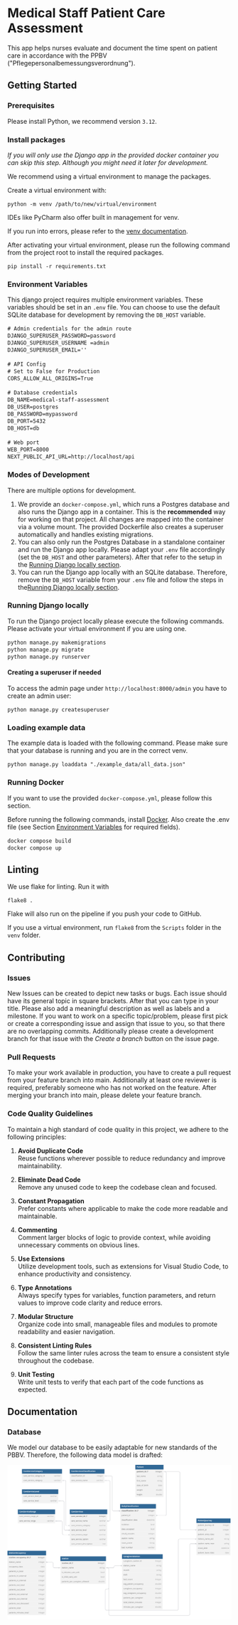# Medical Staff Patient Care Assessment
This app helps nurses evaluate and document the time spent on patient care in accordance with the PPBV ("Pflegepersonalbemessungsverordnung").

## Getting Started

### Prerequisites
Please install Python, we recommend version `3.12`.

### Install packages

_If you will only use the Django app in the provided docker container you can skip this step. Although you might need it later for development._

We recommend using a virtual environment to manage the packages. 

Create a virtual environment with:

```shell
python -m venv /path/to/new/virtual/environment
```

IDEs like PyCharm also offer built in management for venv.

If you run into errors, please refer to the [venv documentation](https://docs.python.org/3/library/venv.html).

After activating your virtual environment, please run the following command from the project root to install the required packages.

```shell
pip install -r requirements.txt
```

### Environment Variables

This django project requires multiple environment variables. These variables should be set in an `.env` file. You can choose to use the default SQLite database for development by removing the `DB_HOST` variable.


```dosini
# Admin credentials for the admin route
DJANGO_SUPERUSER_PASSWORD=password
DJANGO_SUPERUSER_USERNAME =admin
DJANGO_SUPERUSER_EMAIL=''

# API Config
# Set to False for Production
CORS_ALLOW_ALL_ORIGINS=True

# Database credentials
DB_NAME=medical-staff-assessment
DB_USER=postgres
DB_PASSWORD=mypassword
DB_PORT=5432
DB_HOST=db

# Web port
WEB_PORT=8000
NEXT_PUBLIC_API_URL=http://localhost/api
```

### Modes of Development

There are multiple options for development. 

1. We provide an `docker-compose.yml`, which runs a Postgres database and also runs the Django app in a container. This is the **recommended** way for working on that project. All changes are mapped into the container via a volume mount. The provided Dockerfile also creates a superuser automatically and handles existing migrations.
2. You can also only run the Postgres Database in a standalone container and run the Django app locally. Please adapt your `.env` file accordingly (set the `DB_HOST` and other parameters). After that refer to the setup in the [Running Django locally section](#running-django-locally). 
3. You can run the Django app locally with an SQLite database. Therefore, remove the `DB_HOST` variable from your `.env` file and follow the steps in the[Running Django locally section](#running-django-locally).


### Running Django locally

To run the Django project locally please execute the following commands. Please activate your virtual environment if you are using one.

```shell
python manage.py makemigrations
python manage.py migrate
python manage.py runserver
```

#### Creating a superuser if needed

To access the admin page under `http://localhost:8000/admin` you have to create an admin user:

```shell
python manage.py createsuperuser
```

### Loading example data

The example data is loaded with the following command. Please make sure that your database is running and you are in the correct venv.

```shell
python manage.py loaddata "./example_data/all_data.json"
```


### Running Docker
If you want to use the provided `docker-compose.yml`, please follow this section.

Before running the following commands, install [Docker](https://www.docker.com/).
Also create the .env file (see Section [Environment Variables](#environment-variables) for required fields).

```shell
docker compose build
docker compose up
```

## Linting

We use flake for linting. Run it with

```shell
flake8 .
```

Flake will also run on the pipeline if you push your code to GitHub.

If you use a virtual environment, run `flake8` from the `Scripts` folder in the `venv` folder.

## Contributing

### Issues

New Issues can be created to depict new tasks or bugs. Each issue should have its general topic in square brackets. After that you can type in your title. Please also add a meaningful description as well as labels and a milestone.
If you want to work on a specific topic/problem, please first pick or create a corresponding issue and assign that issue to you, so that there are no overlapping commits. Additionally please create a development branch for that issue with the _Create a branch_ button on the issue page.

### Pull Requests

To make your work available in production, you have to create a pull request from your feature branch into main. Additionally at least one reviewer is required, preferably someone who has not worked on the feature.
After merging your branch into main, please delete your feature branch.

### Code Quality Guidelines

To maintain a high standard of code quality in this project, we adhere to the following principles:

1. **Avoid Duplicate Code**  
   Reuse functions wherever possible to reduce redundancy and improve maintainability.

2. **Eliminate Dead Code**  
   Remove any unused code to keep the codebase clean and focused.

3. **Constant Propagation**  
   Prefer constants where applicable to make the code more readable and maintainable.

4. **Commenting**  
   Comment larger blocks of logic to provide context, while avoiding unnecessary comments on obvious lines.

5. **Use Extensions**  
   Utilize development tools, such as extensions for Visual Studio Code, to enhance productivity and consistency.

6. **Type Annotations**  
   Always specify types for variables, function parameters, and return values to improve code clarity and reduce errors.

7. **Modular Structure**  
   Organize code into small, manageable files and modules to promote readability and easier navigation.

8. **Consistent Linting Rules**  
   Follow the same linter rules across the team to ensure a consistent style throughout the codebase.

9. **Unit Testing**  
   Write unit tests to verify that each part of the code functions as expected.


## Documentation

### Database

We model our database to be easily adaptable for new standards of the PBBV. Therefore, the following data model is drafted:

![datamodel](./documentation/media/DB-Model-PBBV-13-11-2024.svg)
